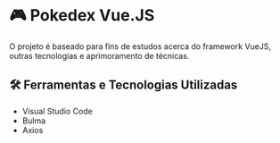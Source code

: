 # 🎮 Pokedex Vue.JS

O projeto é baseado para fins de estudos acerca do framework VueJS, outras tecnologias e aprimoramento de técnicas.

## 🛠 Ferramentas e Tecnologias Utilizadas

- Visual Studio Code
- Bulma
- Axios
